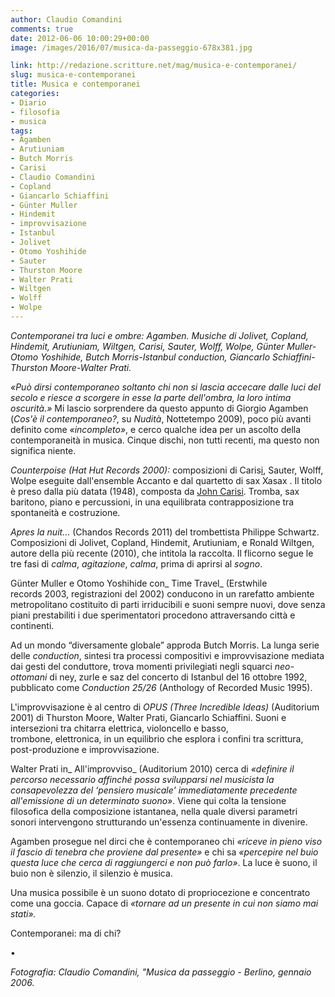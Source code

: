 ```yaml
---
author: Claudio Comandini
comments: true
date: 2012-06-06 10:00:29+00:00
image: /images/2016/07/musica-da-passeggio-678x381.jpg

link: http://redazione.scritture.net/mag/musica-e-contemporanei/
slug: musica-e-contemporanei
title: Musica e contemporanei
categories:
- Diario
- filosofia
- musica
tags:
- Agamben
- Arutiuniam
- Butch Morris
- Carisi
- Claudio Comandini
- Copland
- Giancarlo Schiaffini
- Günter Muller
- Hindemit
- improvvisazione
- Istanbul
- Jolivet
- Otomo Yoshihide
- Sauter
- Thurston Moore
- Walter Prati
- Wiltgen
- Wolff
- Wolpe
---
```


_Contemporanei tra luci e ombre: Agamben. Musiche di Jolivet, Copland, Hindemit, Arutiuniam, Wiltgen, Carisi, Sauter, Wolff, Wolpe, Günter Muller-Otomo Yoshihide, Butch Morris-Istanbul conduction, Giancarlo Schiaffini-Thurston Moore-Walter Prati._



_«Può dirsi contemporaneo soltanto chi non si lascia accecare dalle luci del secolo e riesce a scorgere in esse la parte dell'ombra, la loro intima oscurità.»_ Mi lascio sorprendere da questo appunto di Giorgio Agamben (_Cos'è il contemporaneo?_, su _Nudità_, Nottetempo 2009), poco più avanti definito come _«incompleto»_, e cerco qualche idea per un ascolto della contemporaneità in musica. Cinque dischi, non tutti recenti, ma questo non significa niente.

_Counterpoise _(Hat Hut Records 2000)_:_ composizioni di Caris[i](https://www.youtube.com/watch?v=qjHTqOpkYRk), Sauter, Wolff, Wolpe eseguite dall'ensemble Accanto e dal quartetto di sax Xasax . Il titolo è preso dalla più datata (1948), composta da [John Carisi](https://www.youtube.com/watch?v=qjHTqOpkYRk). Tromba, sax baritono, piano e percussioni, in una equilibrata contrapposizione tra spontaneità e costruzione.

_Apres la nuit…_ (Chandos Records 2011) del trombettista Philippe Schwartz. Composizioni di Jolivet, Copland, Hindemit, Arutiuniam, e Ronald Wiltgen, autore della più recente (2010), che intitola la raccolta. Il flicorno segue le tre fasi di _calma_, _agitazione_, _calma_, prima di aprirsi al _sogno_.

Günter Muller e Otomo Yoshihide con_ Time Travel_ (Erstwhile records 2003, registrazioni del 2002) conducono in un rarefatto ambiente metropolitano costituito di parti irriducibili e suoni sempre nuovi, dove senza piani prestabiliti i due sperimentatori procedono attraversando città e continenti.

Ad un mondo “diversamente globale” approda Butch Morris. La lunga serie delle _conduction_, sintesi tra processi compositivi e improvvisazione mediata dai gesti del conduttore, trova momenti privilegiati negli squarci _neo-ottomani_ di ney, zurle e saz del concerto di Istanbul del 16 ottobre 1992, pubblicato come _Conduction 25/26_ (Anthology of Recorded Music 1995).

L'improvvisazione è al centro di _OPUS (Three Incredible Ideas)_ (Auditorium 2001) di Thurston Moore, Walter Prati, Giancarlo Schiaffini. Suoni e intersezioni tra chitarra elettrica, violoncello e basso, trombone, elettronica, in un equilibrio che esplora i confini tra scrittura, post-produzione e improvvisazione.

Walter Prati in_ All'improvviso_ (Auditorium 2010) cerca di _«definire il percorso necessario affinché possa svilupparsi nel musicista la consapevolezza del ‘pensiero musicale' immediatamente precedente all'emissione di un determinato suono»_. Viene qui colta la tensione filosofica della composizione istantanea, nella quale diversi parametri sonori intervengono strutturando un'essenza continuamente in divenire.

Agamben prosegue nel dirci che è contemporaneo chi _«riceve in pieno viso il fascio di tenebra che proviene dal presente»_ e chi sa _«percepire nel buio questa luce che cerca di raggiungerci e non può farlo»_. La luce è suono, il buio non è silenzio, il silenzio è musica.

Una musica possibile è un suono dotato di propriocezione e concentrato come una goccia. Capace di _«tornare ad un presente in cui non siamo mai stati»._

Contemporanei: ma di chi?

•


_Fotografia: Claudio Comandini, "Musica da passeggio - Berlino, gennaio 2006._
